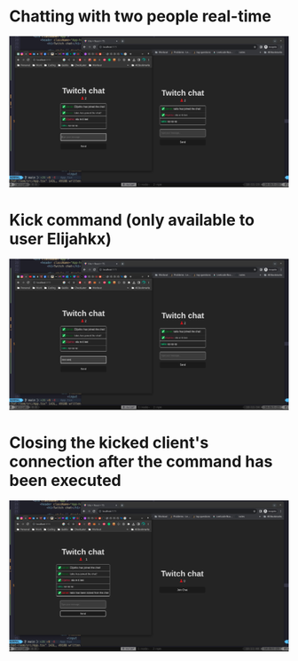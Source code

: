 # Chatting with two people real-time
<img src='./screenshot1.png' />

# Kick command (only available to user **Elijahkx**)
<img src='./screenshot2.png' />

# Closing the kicked client's connection after the command has been executed
<img src='./screenshot3.png' />
